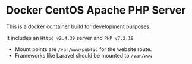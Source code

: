 # Docker CentOS Apache PHP Server

This is a docker container build for development purposes.

It includes an `Httpd v2.4.39` server and `PHP v7.2.18`

 - Mount points are `/var/www/public` for the website route.
 - Frameworks like Laravel should be mounted to `/var/www`

